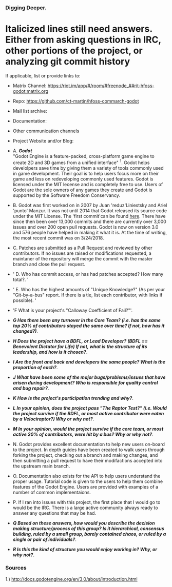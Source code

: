 ### Digging Deeper.
# Italicized lines still need answers. Either from asking questions in IRC, other portions of the project, or analyzing git commit history
If applicable, list or provide links to:

  * Matrix Channel: https://riot.im/app/#/room/#freenode_##rit-hfoss-godot:matrix.org
  * Repo: https://github.com/ct-martin/hfoss-commarch-godot
  * Mail list archive: 
  * Documentation:
  * Other communication channels
  * Project Website and/or Blog: 

  * A.  ***Godot*** <br>
        "Godot Engine is a feature-packed, cross-platform game engine to create 2D and 3D games from a unified interface" <sup>1</sup>. Godot helps develolpers save time by giving them a variety of tools commonly used in game development. Their goal is to help users focus more on their game and less on redeveloping commonly used features. Godot is licensed under the MIT lecense and is completely free to use. Users of Godot are the sole owners of any games they create and Godot is supported by the Software Freedom Conservancy. 
  * B.  Godot was first worked on in 2007 by Juan 'reduz'Liniestsky and Ariel 'punto' Manzur. It was not until 2014 that Godot released its source code under the MIT License. The 'first commit'can be found [here](https://github.com/godotengine/godot/tree/0e49da1687bc8192ed210947da52c9e5c5f301bb). There have since then been over 13,000 commits and there are currently over 3,000 issues and over 200 open pull requests. Godot is now on version 3.0 and 576 people have helped in making it what it is. At the time of writing, the most recent commit was on 3/24/2018.  
  * C.  Patches are submitted as a Pull Request and reviewed by other contributors. If no issues are raised or modifications requested, a maintaner of the repository will merge the commit with the master branch and close the pull request. 
  * ' D.  Who has commit access, or has had patches accepted?  How many total?. '
  * ' E.  Who has the highest amounts of "Unique Knowledge?" (As per your "Git-by-a-bus" report. If there is a tie, list each contributor, with links if possible). '
  * 'F  What is your project's "Calloway Coefficient of Fail?"'.
  * ***G  Has there been any turnover in the Core Team? (i.e. has the same top 20% of contributors stayed the same over time? If not, how has it changed?)***.
  * ***H  Does the project have a BDFL, or Lead Developer? (BDFL == Benevolent Dictator for Life) If not, what is the structure of its leadership, and how is it chosen?***.
  * ***I  Are the front and back end developers the same people? What is the proportion of each?***.
  * ***J  What have been some of the major bugs/problems/issues that have arisen during development? Who is responsible for quality control and bug repair?***.
  * ***K  How is the project's participation trending and why?***.
  * ***L  In your opinion, does the project pass "The Raptor Test?" (i.e. Would the project survive if the BDFL, or most active contributor were eaten by a Velociraptor?) Why or why not?***.
  * ***M  In your opinion, would the project survive if the core team, or most active 20% of contributors, were hit by a bus? Why or why not?***.
  * N.  Godot provides excellent documentation to help new users on-board to the project. In depth guides have been created to walk users through forking the project, checking out a branch and making changes, and then submitting a pull request to have their modifactions accepted into the upstream main branch. 
  * O.  Documentation also exists for the API to help users understand the proper usage. Tutorial code is given to the users to help them combine features of the Godot Engine. Users are provided with examples of a number of common implementaions. 
  * P.  If I ran into issues with this project, the first place that I would go to would be the IRC. There is a large active community always ready to answer any questions that may be had. 
  * ***Q  Based on these answers, how would you describe the decision making structure/process of this group?  Is it hierarchical, consensus building, ruled by a small group, barely contained chaos, or ruled by a single or pair of individuals?***.
  * ***R  Is this the kind of structure you would enjoy working in? Why, or why not?***.
  
  ### Sources
  1.) http://docs.godotengine.org/en/3.0/about/introduction.html
